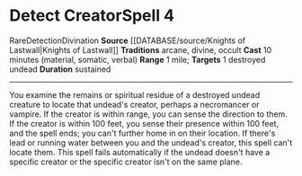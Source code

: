 ﻿---
actions: null
area: null
bloodline: null
component:
- Material
- Somatic
- Verbal
cost: null
deity: null
domain: null
duration: sustained
element: null
heighten: null
heighten_level: '4'
id: '1113'
lesson: null
level: '4'
mystery: null
name: Detect Creator
patron_theme: null
range: 1 mile
rarity: Rare
requirement: null
rus_type_level: null
saving_throw: null
school: Divination
source: '[[DATABASE/source/Knights of Lastwall|Knights of Lastwall]]'
target: 1 destroyed [[DATABASE/trait/Undead|undead]]
tradition:
- Arcane
- Divine
- Occult
trait:
- '[[DATABASE/trait/Detection|Detection]]'
- '[[DATABASE/trait/Divination|Divination]]'
- '[[DATABASE/trait/Rare|Rare]]'
trigger: null
type: Spell

---
# Detect Creator<span class="item-type">Spell 4</span>

<span class="trait-rare item-trait">Rare</span><span class="item-trait">Detection</span><span class="item-trait">Divination</span>
**Source** [[DATABASE/source/Knights of Lastwall|Knights of Lastwall]]
**Traditions** arcane, divine, occult
**Cast** 10 minutes (material, somatic, verbal)
**Range** 1 mile; **Targets** 1 destroyed undead
**Duration** sustained

---
You examine the remains or spiritual residue of a destroyed undead creature to locate that undead's creator, perhaps a necromancer or vampire. If the creator is within range, you can sense the direction to them. If the creator is within 100 feet, you sense their presence within 100 feet, and the spell ends; you can't further home in on their location. If there's lead or running water between you and the undead's creator, this spell can't locate them. This spell fails automatically if the undead doesn't have a specific creator or the specific creator isn't on the same plane.